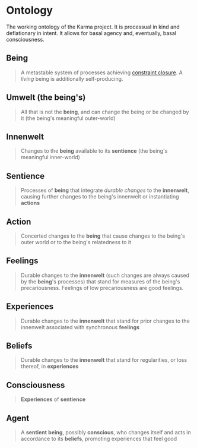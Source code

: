# Ontology

The working ontology of the Karma project. It is processual in kind and deflationary in intent. It allows for basal agency and, eventually, basal consciousness.

## Being

> A metastable system of processes achieving [constraint closure](https://montevil.org/publications/articles/2015-mm-organisation-closure-constraints/). A *living* being is additionally self-producing.

## Umwelt (the being's)

> All that is not the **being**, and can change the being or be changed by it (the being's meaningful outer-world)

## Innenwelt

> Changes to the **being** available to its **sentience** (the being's meaningful inner-world)

## Sentience

> Processes of **being** that integrate *durable changes* to the **innenwelt**, causing further changes to the being's innenwelt or instantiating **actions**

## Action

> Concerted changes to the **being** that cause changes to the being's outer world or to the being's relatedness to it

## Feelings

> Durable changes to the **innenwelt** (such changes are always caused by the **being**'s processes) that stand for measures of the being's precariousness. Feelings of low precariousness are good feelings.

## Experiences

> Durable changes to the **innenwelt** that stand for prior changes to the innenwelt associated with synchronous **feelings**

## Beliefs

> Durable changes to the **innenwelt** that stand for regularities, or loss thereof, in **experiences**

## Consciousness

> **Experiences** of **sentience**

## Agent

> A **sentient** **being**, possibly **conscious**, who changes itself and acts in accordance to its **beliefs**, promoting experiences that feel good
